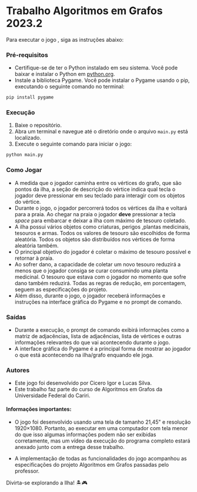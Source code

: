 # Trabalho Algoritmos em Grafos 2023.2

Para executar o jogo , siga as instruções abaixo:

### Pré-requisitos
- Certifique-se de ter o Python instalado em seu sistema. Você pode baixar e instalar o Python em [python.org](https://www.python.org/).
- Instale a biblioteca Pygame. Você pode instalar o Pygame usando o pip, executando o seguinte comando no terminal:

```python
pip install pygame
```

### Execução
1. Baixe o repositório.
2. Abra um terminal e navegue até o diretório onde o arquivo `main.py` está localizado.
3. Execute o seguinte comando para iniciar o jogo:

```python
python main.py
```

### Como Jogar
- A medida que o jogador caminha entre os vértices do grafo, que são pontos da ilha, a seção de descrição do vértice indica qual tecla o jogador deve pressionar em seu teclado para interagir com os objetos do vértice.
- Durante o jogo, o jogador percorrerá todos os vértices da ilha e voltará para a praia. Ao chegar na praia o jogador **deve** pressionar a tecla *space* para embarcar e deixar a ilha com máximo de tesouro coletado.
- A ilha possui vários objetos como criaturas, perigos ,plantas medicinais, tesouros e armas. Todos os valores de tesouro são escolhidos de forma aleatória. Todos os objetos são distribuídos nos vértices de forma aleatória também.
- O principal objetivo do jogador é coletar o máximo de tesouro possível e retornar à praia.
- Ao sofrer dano, a capacidade de coletar um novo tesouro reduzirá a menos que o jogador consiga se curar consumindo uma planta medicinal. O tesouro que estava com o jogador no momento que sofre dano também reduzirá. Todas as regras de redução, em porcentagem, seguem as especificações do projeto.
- Além disso, durante o jogo, o jogador receberá informações e instruções na interface gráfica do Pygame e no prompt de comando.

### Saídas
- Durante a execução, o prompt de comando exibirá informações como a matriz de adjacências, lista de adjacências, lista de vértices e outras informações relevantes do que vai acontecendo durante o jogo.
- A interface gráfica do Pygame é a principal forma de mostrar ao jogador o que está acontecendo na ilha/grafo enquando ele joga.

### Autores
- Este jogo foi desenvolvido por Cicero Igor e Lucas Silva.
- Este trabalho faz parte do curso de Algoritmos em Grafos da Universidade Federal do Cariri.


#### Informações importantes:
- O jogo foi desenvolvido usando uma tela de tamanho 21,45" e resolução 1920×1080. Portanto, ao executar em uma computador com tela menor do que isso algumas informações podem não ser exibidas corretamente, mas um vídeo da execução do programa completo estará anexado junto com a entrega desse trabalho.

- A implementação de todas as funcionalidades do jogo acompanhou as especificações do projeto Algoritmos em Grafos passadas pelo professor.


Divirta-se explorando a Ilha! 🏝🎮

